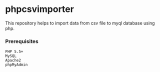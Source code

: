 # phpcsvimporter
This repository helps to import data from csv file to myql database using php.

### Prerequisites

```
PHP 5.5+
MySQL 
Apache2
phpMyAdmin
```
